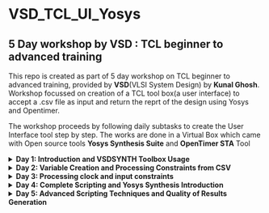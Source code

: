 # VSD_TCL_UI_Yosys

## 5 Day workshop by VSD : TCL beginner to advanced training  
This repo is created as part of 5 day workshop on TCL beginner to advanced training, provided by **VSD**(VLSI System Design) by **Kunal Ghosh**. Workshop focussed on creation of a TCL tool box(a user interface) to accept a .csv file as input and return the reprt of the design using Yosys and Opentimer.

The workshop proceeds by following daily subtasks to create the User Interface tool step by step. The works are done in a Virtual Box which came with Open source tools **Yosys Synthesis Suite** and **OpenTimer STA** Tool

<details>
  <summary><strong>Day 1: Introduction and VSDSYNTH Toolbox Usage</strong></summary>
  The overall function requirement of the tool we are designing was discussed in this day's workshop. We build a TCL tool box which takes a csv file as an input and gives a timing result  output after running through synthesis and timing tools. The tasks followed for this purpose are given below. I have linked the specific subtasks done throughout the workshop days. 
  
  - ##### Task 1: Create a command (for example, vsdsynth) and pass .csv files from UNIX shell to TCL script
  - [fhgf](#####variable-creation-and-processing-constraints-from-csv)
  - ##### Task 2:Converting all inputs to format [1]and SDC format, then passing them to the synthesis tool Yosys
  - ##### Task 3:Convert format [1] and SDC to format [2] and pass them to the timing tool 'Opentimer'.
  
</details>
<details>
  <summary><strong>Day 2: Variable Creation and Processing Constraints from CSV</strong></summary
                                                                                          
  - ##### Variable Creation and Processing Constraints from CSV 
  Task 1
</details>
<details>
  <summary><strong>Day 3: Processing clock and input constraints</strong></summary>

  Task 1
</details>
<details>
  <summary><strong>Day 4: Complete Scripting and Yosys Synthesis Introduction</strong></summary>

  Task 1
</details>
<details>
  <summary><strong>Day 5: Advanced Scripting Techniques and Quality of Results Generation</strong></summary>

  Task 1
</details>
